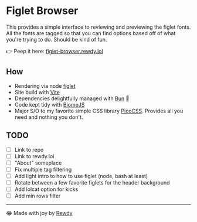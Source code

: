 # Figlet Browser

This provides a simple interface to reviewing and previewing the figlet fonts. All the fonts are tagged so that you can find options based off of what you're trying to do. Should be kind of fun.

👉 Peep it here: [figlet-browser.rewdy.lol](https://figlet-browser.rewdy.lol)

## How

* Rendering via node [figlet](https://github.com/patorjk/figlet.js)
* Site build with [Vite](https://v2.vitejs.dev/)
* Dependencies delightfully managed with [Bun](https://bun.sh) 🥟
* Code kept tidy with [BiomeJS](https://biomejs.dev/)
* Major S/O to my favorite simple CSS library [PicoCSS](https://picocss.com/). Provides all you need and nothing you don't.

## TODO

* [ ] Link to repo
* [ ] Link to rewdy.lol
* [ ] "About" someplace
* [ ] Fix multiple tag filtering
* [ ] Add light intro to how to use figlet (node, bash at least)
* [ ] Rotate between a few favorite figlets for the header background
* [ ] Add lolcat option for kicks
* [ ] Add min rows filter

---

😂 Made with joy by [Rewdy](https://rewdy.lol)
